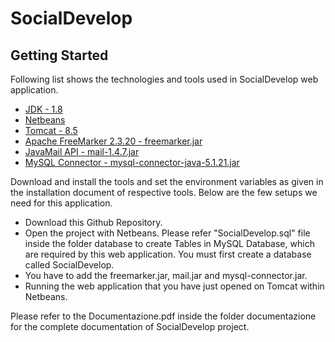 # SocialDevelop

## Getting Started

Following list shows the technologies and tools used in SocialDevelop web application.

* [JDK - 1.8](http://www.oracle.com/technetwork/java/javase/downloads/jdk8-downloads-2133151.html)
* [Netbeans](https://netbeans.org/features/index.html)
* [Tomcat - 8.5](https://tomcat.apache.org/download-80.cgi) 
* [Apache FreeMarker 2.3.20 - freemarker.jar](https://mvnrepository.com/artifact/org.freemarker/freemarker/2.3.20)
* [JavaMail API - mail-1.4.7.jar](https://mvnrepository.com/artifact/javax.mail/mail/1.4.7)
* [MySQL Connector - mysql-connector-java-5.1.21.jar](https://mvnrepository.com/artifact/mysql/mysql-connector-java/5.1.21)

Download and install the tools and set the environment variables as given in the installation document of respective tools. Below are the few setups we need for this application.

* Download this Github Repository.
* Open the project with Netbeans. Please refer "SocialDevelop.sql" file inside the folder database to create Tables in MySQL Database, which are required by this web application. You must first create a database called SocialDevelop.
* You have to add the freemarker.jar, mail.jar and mysql-connector.jar. 
* Running the web application that you have just opened on Tomcat within Netbeans.

Please refer to the Documentazione.pdf inside the folder documentazione for the complete documentation of SocialDevelop project.
